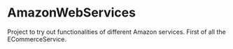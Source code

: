 AmazonWebServices
=================

Project to try out functionalities of different Amazon services. First of all the ECommerceService.